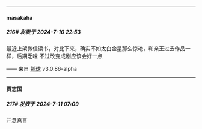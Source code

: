 ﻿
*****

####  masakaha  
##### 216#       发表于 2024-7-10 22:53

最近上架微信读书，对比下来，确实不如太白金星那么惊艳，和亲王过去作品一样，后期乏味
不过改变成剧应该会好一点

—— 来自 [鹅球](https://www.pgyer.com/xfPejhuq) v3.0.86-alpha


*****

####  贾志国  
##### 217#       发表于 2024-7-11 07:09

并念真言

